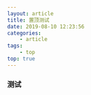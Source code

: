 ```yaml
---
layout: article
title: 置顶测试
date: 2019-08-10 12:23:56
categories:
    - article
tags:
    - top
top: true    
---
```


### 测试




